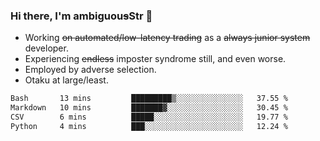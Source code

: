 ### Hi there, I'm ambiguou~~s~~Str 👋

<!--
**ambiguoustexture/ambiguoustexture** is a ✨ _special_ ✨ repository because its `README.md` (this file) appears on your GitHub profile.

Here are some ideas to get you started:
-->
- Working ~~on automated/low-latency trading~~ as a ~~always junior system~~ developer.
- Experiencing ~~endless~~ imposter syndrome still, and even worse.
- Employed by adverse selection.
- Otaku at large/least.

<!--START_SECTION:waka-->

```txt
Bash       13 mins         █████████▒░░░░░░░░░░░░░░░   37.55 %
Markdown   10 mins         ███████▓░░░░░░░░░░░░░░░░░   30.45 %
CSV        6 mins          █████░░░░░░░░░░░░░░░░░░░░   19.77 %
Python     4 mins          ███░░░░░░░░░░░░░░░░░░░░░░   12.24 %
```

<!--END_SECTION:waka-->
